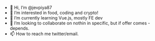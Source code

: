 - 👋 Hi, I’m @jevpiya87
- 👀 I’m interested in food, coding and crypto!
- 🌱 I’m currently learning Vue.js, mostly FE dev
- 💞️ I’m looking to collaborate on nothin in specific, but if offer comes - depends.
- 📫 How to reach me twitter/email.

<!---
jevpiya87/jevpiya87 is a ✨ special ✨ repository because its `README.md` (this file) appears on your GitHub profile.
You can click the Preview link to take a look at your changes.
--->

